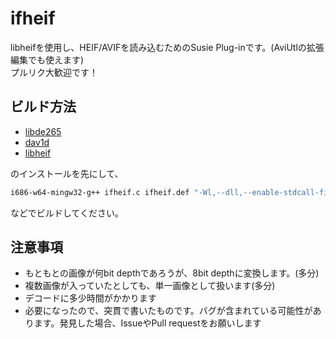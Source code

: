 # ifheif
libheifを使用し、HEIF/AVIFを読み込むためのSusie Plug-inです。(AviUtlの拡張編集でも使えます)  
プルリク大歓迎です！

## ビルド方法
+ [libde265](https://github.com/strukturag/libde265)
+ [dav1d](https://code.videolan.org/videolan/dav1d)
+ [libheif](https://github.com/strukturag/libheif)

のインストールを先にして、

```sh
i686-w64-mingw32-g++ ifheif.c ifheif.def "-Wl,--dll,--enable-stdcall-fixup" -o ifheif.spi `PKG_CONFIG_PATH=任意のフォルダ i686-w64-mingw32-pkg-config --libs --cflags libheif libde265 dav1d` -static -shared
```

などでビルドしてください。

## 注意事項
+ もともとの画像が何bit depthであろうが、8bit depthに変換します。(多分)
+ 複数画像が入っていたとしても、単一画像として扱います(多分)
+ デコードに多少時間がかかります
+ 必要になったので、突貫で書いたものです。バグが含まれている可能性があります。発見した場合、IssueやPull requestをお願いします
